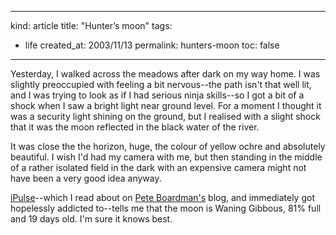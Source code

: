 -----
kind: article
title: "Hunter&#8217;s moon"
tags:
- life
created_at: 2003/11/13
permalink: hunters-moon
toc: false
-----

<p>Yesterday, I walked across the meadows after dark on my way home. I was slightly preoccupied with feeling a bit nervous--the path isn't that well lit, and I was trying to look as if I had serious ninja skills--so I got a bit of a shock when I saw a bright light near ground level. For a moment I thought it was a security light shining on the ground, but I realised with a slight shock that it was the moon reflected in the black water of the river.</p>

<p>It was close the the horizon, huge, the colour of yellow ochre and absolutely beautiful. I wish I'd had my camera with me, but then  standing in the middle of a rather isolated field in the dark with an expensive camera might not have been a very good idea anyway.</p>

<p><a href="http://www.iconfactory.com/ip_home.asp">iPulse</a>--which I read about on <a href="http://homepage.mac.com/pete.boardman/weblog/100029.html">Pete Boardman's</a> blog, and immediately got hopelessly addicted to--tells me that the moon is Waning Gibbous, 81% full and 19 days old. I'm sure it knows best.</p>


